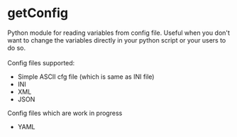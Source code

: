# getConfig
Python module for reading variables from config file.
Useful when you don't want to change the variables directly in your python script or your users to do so.
<br>
<br>
Config files supported:
<ul>
<li>Simple ASCII cfg file (which is same as INI file)</li>
<li>INI</li>
<li>XML</li>
<li>JSON</li>
</ul>
Config files which are work in progress
<ul>
<li>YAML</li>
</ul>
